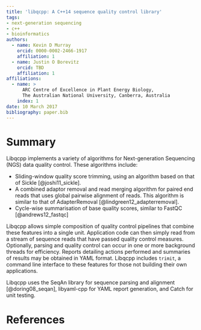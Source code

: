 ```yaml
---
title: 'libqcpp: A C++14 sequence quality control library'
tags:
- next-generation sequencing
- c++
- bioinformatics
authors:
  - name: Kevin D Murray
    orcid: 0000-0002-2466-1917
    affiliation: 1
  - name: Justin O Borevitz
    orcid: TBD
    affiliation: 1
affiliations:
  - name: >
      ARC Centre of Excellence in Plant Energy Biology,
      The Australian National University, Canberra, Australia
    index: 1
date: 10 March 2017
bibliography: paper.bib
---
```


# Summary

Libqcpp implements a variety of algorithms for Next-generation Sequencing (NGS)
data quality control. These algorithms include:

- Sliding-window quality score trimming, using an algorithm based on that of
  Sickle [@joshi11_sickle].
- A combined adaptor removal and read merging algorithm for paired end reads
  that uses global pairwise alignment of reads. This algorithm is similar to
  that of AdapterRemoval [@lindgreen12_adapterremoval].
- Cycle-wise summarisation of base quality scores, similar to FastQC
  [@andrews12_fastqc]

Libqcpp allows simple composition of quality control pipelines that combine
these features into a single unit. Application code can then simply read from a
stream of sequence reads that have passed quality control measures.
Optionally, parsing and quality control can occur in one or more background
threads for efficiency. Reports detailing actions performed and summaries of
results may be obtained in YAML format. Libqcpp includes `trimit`, a command
line interface to these features for those not building their own applications.

Libqcpp uses the SeqAn library for sequence parsing and alignment
[@doring08_seqan], libyaml-cpp for YAML report generation, and Catch for unit
testing.

# References
